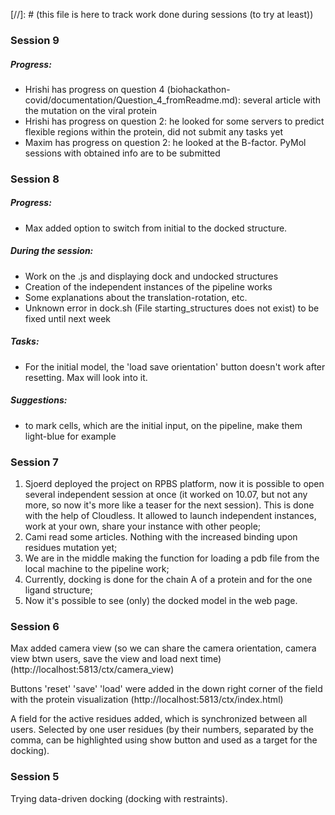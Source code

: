[//]: # (this file is here to track work done during sessions (to try at least))
### Session 9
##### Progress:
- Hrishi has progress on question 4 (biohackathon-covid/documentation/Question_4_fromReadme.md): several article with the mutation on the viral protein
- Hrishi has progress on question 2: he looked for some servers to predict flexible regions within the protein, did not submit any tasks yet
- Maxim has progress on question 2: he looked at the B-factor. PyMol sessions with obtained info are to be submitted

### Session 8
##### Progress:
- Max added option to switch from initial to the docked structure.
##### During the session:
- Work on the .js and displaying dock and undocked structures
- Creation of the independent instances of the pipeline works
- Some explanations about the translation-rotation, etc.
- Unknown error in dock.sh (File starting_structures does not exist) to be fixed until next week
##### Tasks:
- For the initial model, the 'load save orientation' button doesn't work after resetting. Max will look into it.
##### Suggestions:
- to mark cells, which are the initial input, on the pipeline, make them light-blue for example

### Session 7
1. Sjoerd deployed the project on RPBS platform, now it is possible to open several independent session at once (it worked on 10.07, but not any more, so now it's more like a teaser for the next session). This is done with the help of Cloudless. It allowed to launch independent instances, work at your own, share your instance with other people;
2. Cami read some articles. Nothing with the increased binding upon residues mutation yet;
3. We are in the middle making the function for loading a pdb file from the local machine to the pipeline work;
4. Currently, docking is done for the chain A of a protein and for the one ligand structure;
5. Now it's possible to see (only) the docked model in the web page.

### Session 6
Max added camera view (so we can share the camera orientation, camera view btwn users, save the view and load next time)
(http://localhost:5813/ctx/camera_view)

Buttons 'reset' 'save' 'load' were added in the down right corner of the field with the protein visualization (http://localhost:5813/ctx/index.html)

A field for the active residues added, which is synchronized between all users. Selected by one user residues (by their numbers, separated by the comma, can be highlighted using show button and used as a target for the docking).

### Session 5
Trying data-driven docking (docking with restraints).
